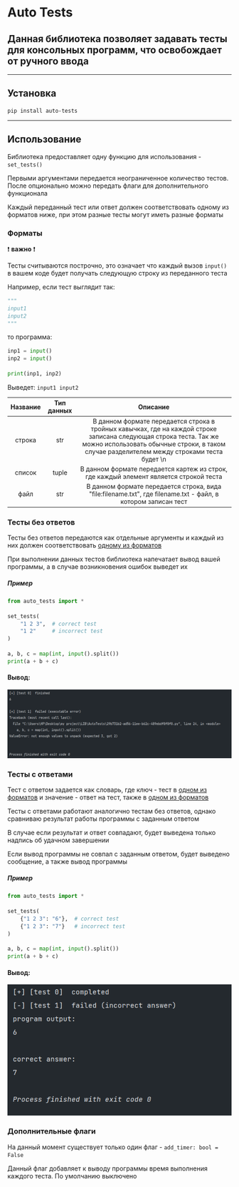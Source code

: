 <h1> Auto Tests </h1> 
<h2> Данная библиотека позволяет задавать тесты для консольных программ, что освобождает от ручного ввода </h2>

***

<h2>Установка</h2>

    pip install auto-tests

***


<h2> Использование </h2>

Библиотека предоставляет одну функцию для использования - ```set_tests()```

Первыми аргументами передается неограниченное количество тестов. После опционально можно передать флаги для дополнительного функционала

Каждый переданный тест или ответ должен соответствовать одному из форматов ниже, при этом разные тесты могут иметь разные форматы

### Форматы

❗ **важно** ❗

Тесты считываются построчно, это означает что каждый вызов ```input()``` в вашем коде будет получать следующую строку из переданного теста

Например, если тест выглядит так: 
```python
"""
input1
input2
"""
```
то программа:
```python
inp1 = input()
inp2 = input()

print(inp1, inp2)
```
Выведет: ```input1 input2```


|          Название           | Тип данных  |                                                                                                                        Описание                                                                                                                        | 
|:---------------------------:|:-----------:|:------------------------------------------------------------------------------------------------------------------------------------------------------------------------------------------------------------------------------------------------------:|
|           строка            |     str     |                    В данном формате передается строка в тройных кавычках, где на каждой строке записана следующая строка теста. Так же можно использовать обычные строки, в таком случае разделителем между строками теста будет \n                    |
|           список            |    tuple    |                                                                                 В данном формате передается картеж из строк, где каждый элемент является строкой теста                                                                                 |
|            файл             |     str     |                                                                     В данном формате передается строка, вида "file:filename.txt", где filename.txt - файл, в котором записан тест                                                                      |


<h3> Тесты без ответов </h3>

Тесты без ответов передаются как отдельные аргументы и каждый из них должен соответствовать [одному из форматов](#форматы)

При выполнении данных тестов библиотека напечатает вывод вашей программы, а в случае возникновения ошибок выведет их 

<h5> Пример </h5>

```python
from auto_tests import *

set_tests(
    "1 2 3",  # correct test
    "1 2"     # incorrect test
)

a, b, c = map(int, input().split())
print(a + b + c)
```

#### Вывод:
![img.png](doc/img/img.png)


<h3> Тесты с ответами </h3>

Тест с ответом задается как словарь, где ключ - тест в [одном из форматов](#форматы) и значение - ответ на тест, также в [одном из форматов](#форматы)

Тесты с ответами работают аналогично тестам без ответов, однако сравниваю результат работы программы с заданным ответом

В случае если результат и ответ совпадают, будет выведена только надпись об удачном завершении

Если вывод программы не совпал с заданным ответом, будет выведено сообщение, а также вывод программы

<h5> Пример </h5>

```python
from auto_tests import *

set_tests(
    {"1 2 3": "6"},  # correct test
    {"1 2 3": "7"}   # incorrect test
)

a, b, c = map(int, input().split())
print(a + b + c)
```

#### Вывод:
![img_1.png](doc/img/img_1.png)


<h3> Дополнительные флаги </h3>

На данный момент существует только один флаг - ```add_timer: bool = False```

Данный флаг добавляет к выводу программы время выполнения каждого теста. По умолчанию выключено

